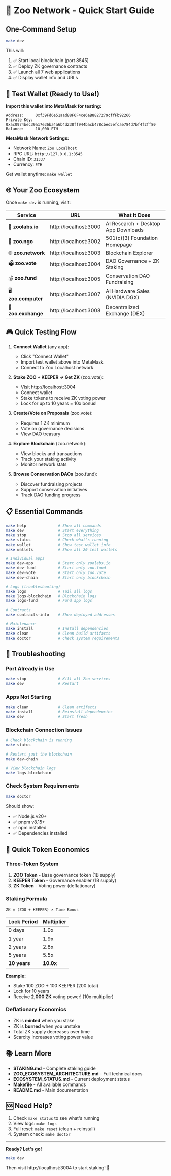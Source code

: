 # 🚀 Zoo Network - Quick Start Guide

## One-Command Setup

```bash
make dev
```

This will:
1. ✅ Start local blockchain (port 8545)
2. ✅ Deploy ZK governance contracts
3. ✅ Launch all 7 web applications
4. ✅ Display wallet info and URLs

## 🔑 Test Wallet (Ready to Use!)

**Import this wallet into MetaMask for testing:**

```
Address:     0xf39Fd6e51aad88F6F4ce6aB8827279cffFb92266
Private Key: 0xac0974bec39a17e36ba4a6b4d238ff944bacb478cbed5efcae784d7bf4f2ff80
Balance:     10,000 ETH
```

**MetaMask Network Settings:**
- Network Name: `Zoo Localhost`
- RPC URL: `http://127.0.0.1:8545`
- Chain ID: `31337`
- Currency: `ETH`

Get wallet anytime: `make wallet`

## 🌐 Your Zoo Ecosystem

Once `make dev` is running, visit:

| Service | URL | What It Does |
|---------|-----|--------------|
| 🔬 **zoolabs.io** | http://localhost:3000 | AI Research + Desktop App Downloads |
| 🦁 **zoo.ngo** | http://localhost:3002 | 501(c)(3) Foundation Homepage |
| 🌐 **zoo.network** | http://localhost:3003 | Blockchain Explorer |
| 🗳️ **zoo.vote** | http://localhost:3004 | DAO Governance + ZK Staking |
| 💰 **zoo.fund** | http://localhost:3005 | Conservation DAO Fundraising |
| 🖥️ **zoo.computer** | http://localhost:3007 | AI Hardware Sales (NVIDIA DGX) |
| 💱 **zoo.exchange** | http://localhost:3008 | Decentralized Exchange (DEX) |

## 🎮 Quick Testing Flow

1. **Connect Wallet** (any app):
   - Click "Connect Wallet"
   - Import test wallet above into MetaMask
   - Connect to Zoo Localhost network

2. **Stake ZOO + KEEPER → Get ZK** (zoo.vote):
   - Visit http://localhost:3004
   - Connect wallet
   - Stake tokens to receive ZK voting power
   - Lock for up to 10 years = 10x bonus!

3. **Create/Vote on Proposals** (zoo.vote):
   - Requires 1 ZK minimum
   - Vote on governance decisions
   - View DAO treasury

4. **Explore Blockchain** (zoo.network):
   - View blocks and transactions
   - Track your staking activity
   - Monitor network stats

5. **Browse Conservation DAOs** (zoo.fund):
   - Discover fundraising projects
   - Support conservation initiatives
   - Track DAO funding progress

## 📋 Essential Commands

```bash
make help              # Show all commands
make dev               # Start everything
make stop              # Stop all services
make status            # Check what's running
make wallet            # Show test wallet info
make wallets           # Show all 20 test wallets

# Individual apps
make dev-app           # Start only zoolabs.io
make dev-fund          # Start only zoo.fund
make dev-vote          # Start only zoo.vote
make dev-chain         # Start only blockchain

# Logs (troubleshooting)
make logs              # Tail all logs
make logs-blockchain   # Blockchain logs
make logs-fund         # Fund app logs

# Contracts
make contracts-info    # Show deployed addresses

# Maintenance
make install           # Install dependencies
make clean             # Clean build artifacts
make doctor            # Check system requirements
```

## 🐛 Troubleshooting

### Port Already in Use
```bash
make stop              # Kill all Zoo services
make dev               # Restart
```

### Apps Not Starting
```bash
make clean             # Clean artifacts
make install           # Reinstall dependencies
make dev               # Start fresh
```

### Blockchain Connection Issues
```bash
# Check blockchain is running
make status

# Restart just the blockchain
make dev-chain

# View blockchain logs
make logs-blockchain
```

### Check System Requirements
```bash
make doctor
```

Should show:
- ✅ Node.js v20+
- ✅ pnpm v8.15+
- ✅ npm installed
- ✅ Dependencies installed

## 🎯 Quick Token Economics

### Three-Token System

1. **ZOO Token** - Base governance token (1B supply)
2. **KEEPER Token** - Governance enabler (1B supply)
3. **ZK Token** - Voting power (deflationary)

### Staking Formula

```
ZK = (ZOO + KEEPER) × Time Bonus
```

| Lock Period | Multiplier |
|-------------|------------|
| 0 days      | 1.0x       |
| 1 year      | 1.9x       |
| 2 years     | 2.8x       |
| 5 years     | 5.5x       |
| **10 years**| **10.0x**  |

**Example:**
- Stake 100 ZOO + 100 KEEPER (200 total)
- Lock for 10 years
- Receive **2,000 ZK** voting power! (10x multiplier)

### Deflationary Economics

- ZK is **minted** when you stake
- ZK is **burned** when you unstake
- Total ZK supply decreases over time
- Scarcity increases voting power value

## 📚 Learn More

- **STAKING.md** - Complete staking guide
- **ZOO_ECOSYSTEM_ARCHITECTURE.md** - Full technical docs
- **ECOSYSTEM_STATUS.md** - Current deployment status
- **Makefile** - All available commands
- **README.md** - Main documentation

## 🆘 Need Help?

1. Check `make status` to see what's running
2. View logs: `make logs`
3. Full reset: `make reset` (clean + reinstall)
4. System check: `make doctor`

---

**Ready? Let's go!**

```bash
make dev
```

Then visit http://localhost:3004 to start staking! 🚀
